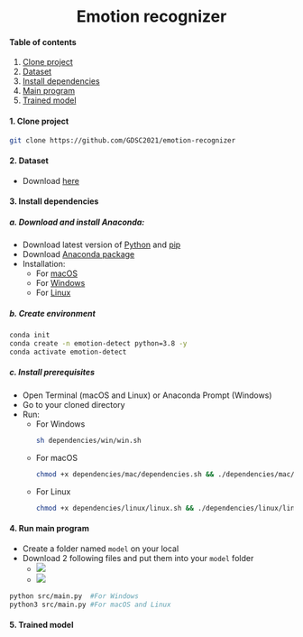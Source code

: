 <div align="center">

# Emotion recognizer
</div>

#### Table of contents
1. [Clone project](#1-clone-project)
2. [Dataset](#2-dataset)
3. [Install dependencies](#3-install-dependencies)   
4. [Main program](#4-run-main-program)
5. [Trained model](#5-trained-model)

#### 1. Clone project
```bash
git clone https://github.com/GDSC2021/emotion-recognizer 
```

#### 2. Dataset 
- Download [here](https://drive.google.com/file/d/15s1hy8_7QBcX-RiSELkKMXz9BOGVK3Dr/view?usp=sharing)

#### 3. Install dependencies
##### a. Download and install Anaconda:
- Download latest version of [Python](https://www.python.org/downloads/) and [pip](https://pip.pypa.io/en/stable/installation/)
- Download [Anaconda package](https://www.anaconda.com/products/individual) 
- Installation:
    - For [macOS](https://docs.anaconda.com/anaconda/install/mac-os/)
    - For [Windows](https://docs.anaconda.com/anaconda/install/windows/)
    - For [Linux](https://docs.anaconda.com/anaconda/install/linux/)
##### b. Create environment
```bash
conda init
conda create -n emotion-detect python=3.8 -y
conda activate emotion-detect
```
##### c. Install prerequisites
- Open Terminal (macOS and Linux) or Anaconda Prompt (Windows)
- Go to your cloned directory
- Run:
    - For Windows
        ```bash
        sh dependencies/win/win.sh
        ```
    - For macOS
        ```bash
        chmod +x dependencies/mac/dependencies.sh && ./dependencies/mac/dependencies.sh
        ```
    - For Linux
        ```bash
        chmod +x dependencies/linux/linux.sh && ./dependencies/linux/linux.sh
        ```

#### 4. Run main program
- Create a folder named `model` on your local
- Download 2 following files and put them into your `model` folder
    - [![](https://img.shields.io/badge/vggface.h5-blue.svg?longCache=true&style=flat&logo=google-drive)](https://drive.google.com/drive/folders/1VruHPA0WRbPMo8vVFe9TTt6d-Pg4vmWo?usp=sharing) 
    - [![](https://img.shields.io/badge/vggfacemodel.json-blue.svg?longCache=true&style=flat&logo=google-drive)](https://drive.google.com/file/d/1mXYUAnXZDz5jDLD4zVycgohW4SFbnN5e/view?usp=sharing) 
```bash
python src/main.py  #For Windows
python3 src/main.py #For macOS and Linux
```

#### 5. Trained model


